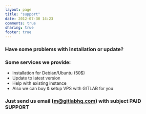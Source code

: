 ```yaml
---
layout: page
title: "support"
date: 2012-07-30 14:23
comments: true
sharing: true
footer: true
---
```



### Have some problems with installation or update? 

### Some services we provide:
* Installation for Debian/Ubuntu (50$)
* Update to latest version
* Help with existing instance
* Also we can buy & setup VPS with GITLAB for you

### Just send us email (m@gitlabhq.com)  with subject PAID SUPPORT
